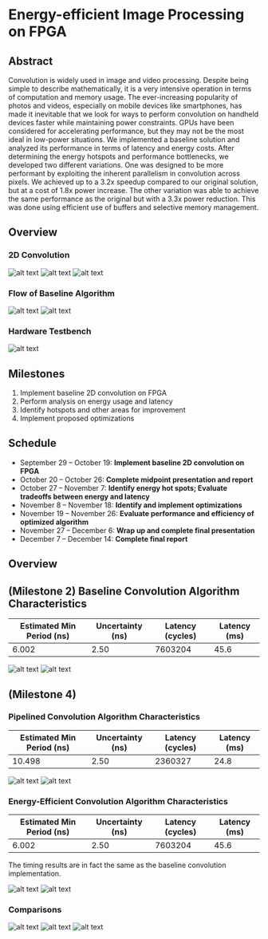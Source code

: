 # Energy-efficient Image Processing on FPGA

## Abstract
Convolution is widely used in image and video processing. Despite being simple to describe mathematically, it is a very intensive operation in terms of computation and memory usage. The ever-increasing popularity of photos and videos, especially on mobile devices like smartphones, has made it inevitable that we look for ways to perform convolution on handheld devices faster while maintaining power constraints. GPUs have been considered for accelerating performance, but they may not be the most ideal in low-power situations. We implemented a baseline solution and analyzed its performance in terms of latency and energy costs. After determining the energy hotspots and performance bottlenecks, we developed two different variations. One was designed to be more performant by exploiting the inherent parallelism in convolution across pixels. We achieved up to a 3.2x speedup compared to our original solution, but at a cost of 1.8x power increase. The other variation was able to achieve the same performance as the original but with a 3.3x power reduction. This was done using efficient use of buffers and selective memory management.

## Overview
### 2D Convolution
![alt text](https://github.com/sandybisaria/743castle/blob/master/system/convolutionfn.jpg)
![alt text](https://github.com/sandybisaria/743castle/blob/master/system/convolutionsobel.png)
![alt text](https://github.com/sandybisaria/743castle/blob/master/system/convolutionsobelexample.png)

### Flow of Baseline Algorithm
![alt text](https://github.com/sandybisaria/743castle/blob/master/system/convolutionflow1.jpg)
![alt text](https://github.com/sandybisaria/743castle/blob/master/system/convolutionflow2.jpg)

### Hardware Testbench
![alt text](https://github.com/sandybisaria/743castle/blob/master/system/blockdiagram.PNG)

## Milestones 
1. Implement baseline 2D convolution on FPGA
2. Perform analysis on energy usage and latency
3. Identify hotspots and other areas for improvement
4. Implement proposed optimizations

## Schedule
* September 29 – October 19: **Implement baseline 2D convolution on FPGA**
* October 20 – October 26: **Complete midpoint presentation and report**
* October 27 – November 7: **Identify energy hot spots; Evaluate tradeoffs between energy and latency**
* November 8 – November 18: **Identify and implement optimizations**
* November 19 – November 26: **Evaluate performance and efficiency of optimized algorithm**
* November 27 – December 6: **Wrap up and complete final presentation**
* December 7 – December 14: **Complete final report**

## Overview

## (Milestone 2) Baseline Convolution Algorithm Characteristics
|Estimated Min Period (ns)|Uncertainty (ns)|Latency (cycles)|Latency (ms)|
|---|---|---|---|
|6.002|2.50|7603204|45.6|

![alt text](https://github.com/sandybisaria/743castle/blob/master/baseline/onchippowerbyfunction.PNG)
![alt text](https://github.com/sandybisaria/743castle/blob/master/baseline/onchippowertypical.PNG)

## (Milestone 4)
### Pipelined Convolution Algorithm Characteristics
|Estimated Min Period (ns)|Uncertainty (ns)|Latency (cycles)|Latency (ms)|
|---|---|---|---|
|10.498|2.50|2360327|24.8|

![alt text](https://github.com/sandybisaria/743castle/blob/master/pipelined/onchippowerbyfunction.PNG)
![alt text](https://github.com/sandybisaria/743castle/blob/master/pipelined/onchippowertypical.PNG)

### Energy-Efficient Convolution Algorithm Characteristics
|Estimated Min Period (ns)|Uncertainty (ns)|Latency (cycles)|Latency (ms)|
|---|---|---|---|
|6.002|2.50|7603204|45.6|

The timing results are in fact the same as the baseline convolution implementation.

![alt text](https://github.com/sandybisaria/743castle/blob/master/energyefficient/onchippowerbyfunction.PNG)
![alt text](https://github.com/sandybisaria/743castle/blob/master/energyefficient/onchippowertypical.PNG)

### Comparisons
![alt text](https://github.com/sandybisaria/743castle/blob/master/comparison/powernormalized.PNG)
![alt text](https://github.com/sandybisaria/743castle/blob/master/comparison/resourceutil1.PNG)
![alt text](https://github.com/sandybisaria/743castle/blob/master/comparison/resourceutil2.PNG)